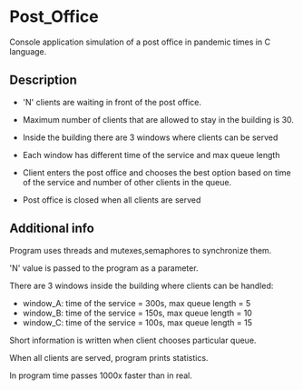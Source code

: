 # Post_Office

Console application simulation of a post office in pandemic times in C language.

## Description

* 'N' clients are waiting in front of the post office.

* Maximum number of clients that are allowed to stay in the building is 30.

* Inside the building there are 3 windows where clients can be served

* Each window has different time of the service and max queue length

* Client enters the post office and chooses the best option based on time of the service and number of other clients in the queue.

* Post office is closed when all clients are served


## Additional info

Program uses threads and mutexes,semaphores to synchronize them.

'N' value is passed to the program as a parameter.

There are 3 windows inside the building where clients can be handled:

* window_A: time of the service = 300s, max queue length = 5 
* window_B: time of the service = 150s, max queue length = 10
* window_C: time of the service = 100s, max queue length = 15

Short information is written when client chooses particular queue.

When all clients are served, program prints statistics.

In program time passes 1000x faster than in real.
